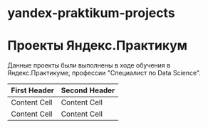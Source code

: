 # yandex-praktikum-projects
# Проекты Яндекс.Практикум

Данные проекты были выполнены в ходе обучения в Яндекс.Практикуме, профессии "Специалист по Data Science".

| First Header  | Second Header |
| ------------- | ------------- |
| Content Cell  | Content Cell  |
| Content Cell  | Content Cell  |
